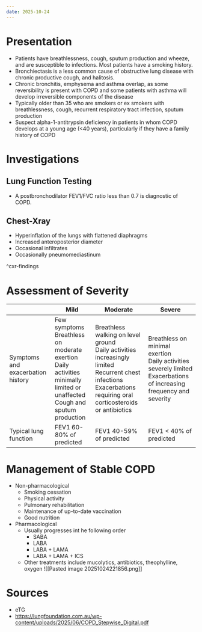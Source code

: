```yaml
---
date: 2025-10-24
---
```

# Presentation
- Patients have breathlessness, cough, sputum production and wheeze, and are susceptible to infections. Most patients have a smoking history. 
- Bronchiectasis is a less common cause of obstructive lung disease with chronic productive cough, and halitosis. 
- Chronic bronchitis, emphysema and asthma overlap, as some reversibility is present with COPD and some patients with asthma will develop irreversible components of the disease
- Typically older than 35 who are smokers or ex smokers with breathlessness, cough, recurrent respiratory tract infection, sputum production
- Suspect alpha-1-antitrypsin deficiency in patients in whom COPD develops at a young age (<40 years), particularly if they have a family history of COPD
# Investigations
## Lung Function Testing
- A postbronchodilator FEV1/FVC ratio less than 0.7 is diagnostic of COPD.
## Chest-Xray
- Hyperinflation of the lungs with flattened diaphragms
- Increased anteroposterior diameter
- Occasional infiltrates
- Occasionally pneumomediastinum

^cxr-findings
# Assessment of Severity

|                                   | Mild                                                                                                                               | Moderate                                                                                                                                                                 | Severe                                                                                                                    |
| --------------------------------- | ---------------------------------------------------------------------------------------------------------------------------------- | ------------------------------------------------------------------------------------------------------------------------------------------------------------------------ | ------------------------------------------------------------------------------------------------------------------------- |
| Symptoms and exacerbation history | Few symptoms<br>Breathless on moderate exertion<br>Daily activities minimally limited or unaffected<br>Cough and sputum production | Breathless walking on level ground<br>Daily activities increasingly limited<br>Recurrent chest infections<br>Exacerbations requiring oral corticosteroids or antibiotics | Breathless on minimal exertion<br>Daily activities severely limited<br>Exacerbations of increasing frequency and severity |
| Typical lung function             | FEV1 60-80% of predicted                                                                                                           | FEV1 40-59% of predicted                                                                                                                                                 | FEV1 < 40% of predicted                                                                                                   |
# Management of Stable COPD
- Non-pharmacological
	- Smoking cessation
	- Physical activity
	- Pulmonary rehabilitation
	- Maintenance of up-to-date vaccination
	- Good nutrition
- Pharmacological
	- Usually progresses int he following order
		- SABA
		- LABA
		- LABA + LAMA
		- LABA + LAMA + ICS
	- Other treatments include mucolytics, antibiotics, theophylline, oxygen
![[Pasted image 20251024221856.png]]
# Sources
- eTG
- https://lungfoundation.com.au/wp-content/uploads/2025/06/COPD_Stepwise_Digital.pdf